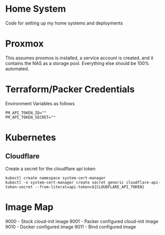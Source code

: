 # Home System

Code for setting up my home systems and deployments

# Proxmox
This assumes proxmos is installed, a service account is created, and it contains the NAS as a storage pool. Everything else should be 100% automated.

# Terraform/Packer Credentials
Environment Variables as follows
```
PM_API_TOKEN_ID=""
PM_API_TOKEN_SECRET=""
```

# Kubernetes

## Cloudflare
Create a secret for the cloudflare api token
```
kubectl create namespace system-cert-manager
kubectl -n system-cert-manager create secret generic cloudflare-api-token-secret --from-literal=api-token=${CLOUDFLARE_API_TOKEN}
```


# Image Map

9000 - Stock cloud-init image
9001 - Packer configured cloud-init image
9010 - Docker configured image
9011 - Bind configured image
